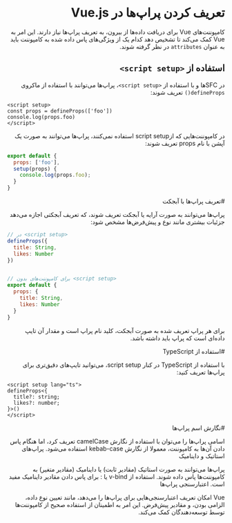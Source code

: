 <div dir="rtl">

# تعریف کردن پراپ‌ها در Vue.js

کامپوننت‌های Vue برای دریافت داده‌ها از بیرون، به تعریف پراپ‌ها نیاز دارند. این امر به Vue کمک می‌کند تا تشخیص دهد کدام یک از ویژگی‌های پاس داده شده به کامپوننت باید به عنوان `attributes` در نظر گرفته شوند.

## استفاده از `<script setup>`

در SFCها و با استفاده از `<script setup>`، پراپ‌ها می‌توانند با استفاده از ماکروی `defineProps()` تعریف شوند:

<div dir="ltr">

```vue
<script setup>
const props = defineProps(['foo'])
console.log(props.foo)
</script>
```
</div>

در کامپوننت‌هایی که ازscript setup استفاده نمی‌کنند، پراپ‌ها می‌توانند به صورت یک آپشن با نام props تعریف شوند:

<div dir="ltr">

```js
export default {
  props: ['foo'],
  setup(props) {
    console.log(props.foo);
  }
}
```

</div>

#تعریف پراپ‌ها با آبجکت

پراپ‌ها می‌توانند به صورت آرایه یا آبجکت تعریف شوند، که تعریف آبجکتی اجازه می‌دهد جزئیات بیشتری مانند نوع و پیش‌فرض‌ها مشخص شود:

<div dir="ltr">

```js
// در <script setup>
defineProps({
  title: String,
  likes: Number
})
```

```js

// برای کامپوننت‌های بدون <script setup>
export default {
  props: {
    title: String,
    likes: Number
  }
}
```
</div>

برای هر پراپ تعریف شده به صورت آبجکت، کلید نام پراپ است و مقدار آن تایپ داده‌ای است که پراپ باید داشته باشد.

#استفاده از TypeScript


با استفاده از TypeScript در کنار script setup، می‌توانید تایپ‌های دقیق‌تری برای پراپ‌ها تعریف کنید:

<div dir="ltr">

```vue
<script setup lang="ts">
defineProps<{
  title?: string;
  likes?: number;
}>()
</script>
```

</div>

#نگارش اسم پراپ‌ها

اسامی پراپ‌ها را می‌توان با استفاده از نگارش camelCase تعریف کرد، اما هنگام پاس دادن آن‌ها به کامپوننت، معمولا از نگارش kebab-case استفاده می‌شود.
پراپ‌های استاتیک و داینامیک

پراپ‌ها می‌توانند به صورت استاتیک (مقادیر ثابت) یا داینامیک (مقادیر متغیر) به کامپوننت‌ها پاس داده شوند. استفاده از v-bind یا : برای پاس دادن مقادیر داینامیک مفید است.
اعتبارسنجی پراپ‌ها

Vue امکان تعریف اعتبارسنجی‌هایی برای پراپ‌ها را می‌دهد، مانند تعیین نوع داده، الزامی بودن، و مقادیر پیش‌فرض. این امر به اطمینان از استفاده صحیح از کامپوننت‌ها توسط توسعه‌دهندگان کمک می‌کند.
</div>
